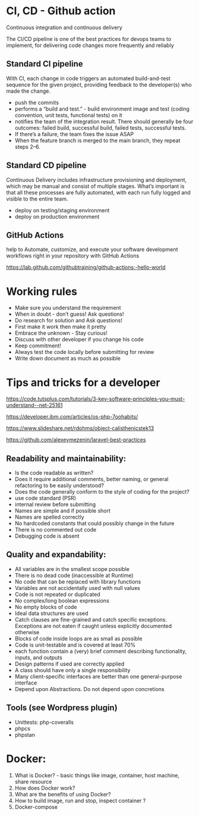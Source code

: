# CI, CD - Github action

Continuous integration and continuous delivery

The CI/CD pipeline is one of the best practices for devops teams to implement, for delivering code changes more frequently and reliably

## Standard CI pipeline

With CI, each change in code triggers an automated build-and-test sequence for the given project, providing feedback to the developer(s) who made the change. 

- push the commits
- performs a “build and test.” - build environment image and test (coding convention, unit tests, functional tests) on it
- notifies the team of the integration result. There should generally be four outcomes: failed build, successful build, failed tests, successful tests.
- If there’s a failure, the team fixes the issue ASAP
- When the feature branch is merged to the main branch, they repeat steps 2–6.

## Standard CD pipeline

Continuous Delivery includes infrastructure provisioning and deployment, which may be manual and consist of multiple stages. What’s important is that all these processes are fully automated, with each run fully logged and visible to the entire team.

- deploy on testing/staging environment
- deploy on production environment

## GitHub Actions 

help to Automate, customize, and execute your software development workflows right in your repository with GitHub Actions

https://lab.github.com/githubtraining/github-actions:-hello-world

# Working rules

- Make sure you understand the requirement
- When in doubt - don’t guess! Ask questions!
- Do research for solution and Ask questions!
- First make it work then make it pretty
- Embrace the unknown - Stay curious!
- Discuss with other developer if you change his code
- Keep commitment!
- Always test the code locally before submitting for review
- Write down document as much as possible

# Tips and tricks for a developer

https://code.tutsplus.com/tutorials/3-key-software-principles-you-must-understand--net-25161

https://developer.ibm.com/articles/os-php-7oohabits/

https://www.slideshare.net/rdohms/object-calisthenicstek13

https://github.com/alexeymezenin/laravel-best-practices

## Readability and maintainability: 

- Is the code readable as written?  
- Does it require additional comments, better naming, or general refactoring to be easily understood?  
- Does the code generally conform to the style of coding for the project?
- use code standard (PSR)
- internal review before submitting
- Names are simple and if possible short
- Names are spelled correctly
- No hardcoded constants that could possibly change in the future
- There is no commented out code
- Debugging code is absent
 
 
## Quality and expandability:
 - All variables are in the smallest scope possible
 - There is no dead code (inaccessible at Runtime)
 - No code that can be replaced with library functions
 - Variables are not accidentally used with null values
 - Code is not repeated or duplicated
 - No complex/long boolean expressions
 - No empty blocks of code
 - Ideal data structures are used
 - Catch clauses are fine-grained and catch specific exceptions. Exceptions are not eaten if caught unless explicitly documented otherwise
 - Blocks of code inside loops are as small as possible
 - Code is unit-testable and is covered at least 70%
 - each function contain a (very) brief comment describing functionality, inputs, and outputs
 - Design patterns if used are correctly applied
 - A class should have only a single responsibility
 - Many client-specific interfaces are better than one general-purpose interface
 - Depend upon Abstractions. Do not depend upon concretions

## Tools (see Wordpress plugin)
 - Unittests: php-coveralls
 - phpcs
 - phpstan

# Docker:

1. What is Docker? - basic things like image, container, host machine, share resource
2. How does Docker work?
3. What are the benefits of using Docker?
4. How to build image, run and stop, inspect container ?
5. Docker-compose
